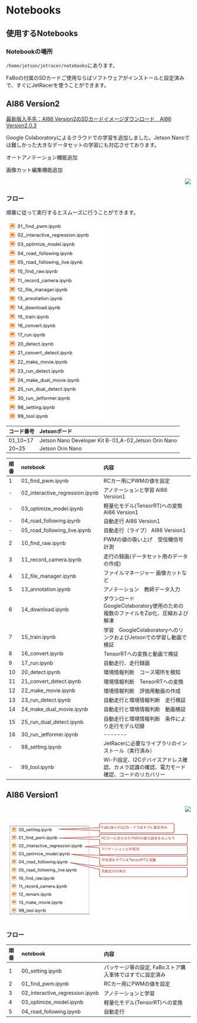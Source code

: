 # Notebooks

## 使用するNotebooks

### Notebookの場所

`/home/jetson/jetracer/notebooks`にあります。

FaBoの付属のSDカードご使用ならばソフトウェアがインストールと設定済みで、すぐにJetRacerを使うことができます。

## AI86 Version2

[最新版入手先：AI86 Version2のSDカードイメージダウンロード　AI86 Version2.0.3](https://faboplatform.github.io/JetracerDocs/sd_fabo/01.image/)

Google Colaboratoryによるクラウドでの学習を追加しました。Jetson Nanoでは難しかった大きなデータセットの学習にも対応させております。

オートアノテーション機能追加

画像カット編集機能追加

<div style="text-align:right;">
<img src="./../img/signatureboardAI86V2.png">
</div>

### フロー

順番に従って実行するとスムーズに行うことができます。

![](./img/jupyter/jupyterfiles.png)

|コード番号|Jetsonボード|
|:--|:--|
|01,10~17|Jetson Nano Developer Kit B-01,A-02,Jetson Orin Nano|
|20~25|Jetson Orin Nano|

|順番|notebook|内容|
|:--|:--|:--|
|1|01_find_pwm.ipynb|RCカー用にPWMの値を設定|
|-|02_interactive_regression.ipynb|アノテーションと学習 AI86 Version1|
|-|03_optimize_model.ipynb|軽量化モデル(TensorRT)への変換 AI86 Version1|
|-|04_road_following.ipynb|自動走行 AI86 Version1|
|-|05_road_following_live.ipynb|自動走行（ライブ） AI86 Version1|
|2|10_find_raw.ipynb|PWMの値の吸い上げ　受信機信号計測|
|3|11_record_camera.ipynb|走行の録画(データセット用のデータの作成)|
|4|12_file_manager.ipynb|ファイルマネージャー 画像カットなど|
|5|13_annotation.ipynb|アノテーション　教師データ入力|
|6|14_download.ipynb|ダウンロード　GoogleColaboratory使用のための複数のファイルをZip化、圧縮および解凍|
|7|15_train.ipynb|学習　GoogleColaboratoryへのリンクおよびJetsonでの学習し動画で検証|
|8|16_convert.ipynb|TensorRTへの変換と動画で検証|
|9|17_run.ipynb|自動走行、走行録画|
|10|20_detect.ipynb|環境情報判断　コース場所を検知|
|11|21_convert_detect.ipynb|環境情報判断　TensorRTへの変換|
|12|22_make_movie.ipynb|環境情報判断　評価用動画の作成|
|13|23_run_detect.ipynb|自動走行と環境情報判断　走行検証|
|14|24_make_dual_movie.ipynb|自動走行と環境情報判断　動画検証|
|15|25_run_dual_detect.ipynb|自動走行と環境情報判断　条件により走行モデル切替|
|16|30_run_jetformer.ipynb|-------|
|-|98_setting.ipynb|JetRacerに必要なライブラリのインストール（実行済み）|
|-|99_tool.ipynb|Wi-Fi設定、I2Cデバイスアドレス確認、カメラ認識の確認、電力モード確認、コードのリカバリー|


## AI86 Version1

<div style="text-align:right;">
<img src="./../img/signatureboardAI86V1.png">
</div>


![](./img/use_notebooks.jpg)

### フロー

|順番|notebook|内容|
|:--|:--|:--|
|1|00_setting.ipynb|パッケージ等の設定, FaBoストア購入車体ではすでに設定済み|
|2|01_find_pwm.ipynb|RCカー用にPWMの値を設定|
|3|02_interactive_regression.ipynb|アノテーションと学習|
|4|03_optimize_model.ipynb|軽量化モデル(TensorRT)への変換|
|5|04_road_following.ipynb|自動走行|

<br>
<br>


